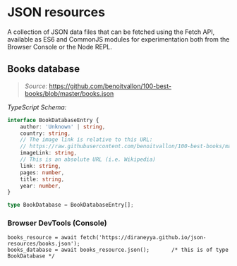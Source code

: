 # JSON resources
A collection of JSON data files that can be fetched using the Fetch API, available as ES6 and CommonJS modules for experimentation both from the Browser Console or the Node REPL.

## Books database

> _Source:_ https://github.com/benoitvallon/100-best-books/blob/master/books.json

_TypeScript Schema:_
```typescript
interface BookDatabaseEntry {
    author: 'Unknown' | string,
    country: string,
    // The image link is relative to this URL:
    // https://raw.githubusercontent.com/benoitvallon/100-best-books/master/static
    imageLink: string,
    // This is an absolute URL (i.e. Wikipedia)
    link: string,
    pages: number,
    title: string,
    year: number,
}

type BookDatabase = BookDatabaseEntry[];
```

### Browser DevTools (Console)

```
books_resource = await fetch('https://diraneyya.github.io/json-resources/books.json');
books_database = await books_resource.json();       /* this is of type BookDatabase */
```